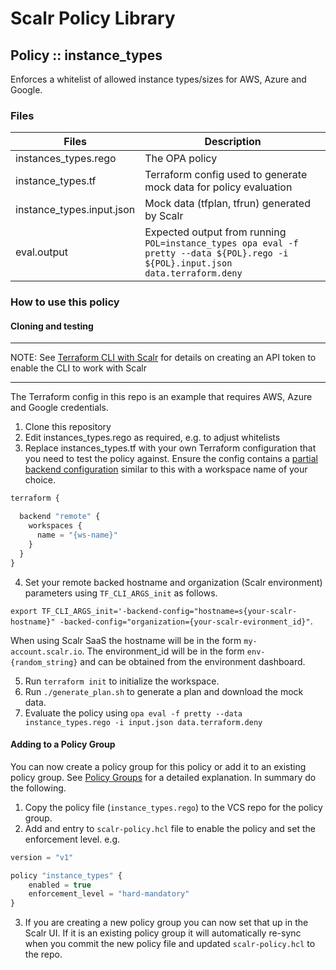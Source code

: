 # Scalr Policy Library

## Policy :: instance_types

Enforces a whitelist of allowed instance types/sizes for AWS, Azure and Google.

### Files

| Files | Description |
|---|---|
| instances_types.rego | The OPA policy |
| instance_types.tf | Terraform config used to generate mock data for policy evaluation |
| instance_types.input.json | Mock data (tfplan, tfrun) generated by Scalr |
| eval.output | Expected output from running `POL=instance_types opa eval -f pretty --data ${POL}.rego -i ${POL}.input.json data.terraform.deny` |

### How to use this policy

#### Cloning and testing

---

NOTE: See [Terraform CLI with Scalr](https://docs.scalr.com/en/latest/cli.html) for details on creating an API token to enable the CLI to work with Scalr

---

The Terraform config in this repo is an example that requires AWS, Azure and Google credentials.

1. Clone this repository
2. Edit instances_types.rego as required, e.g. to adjust whitelists
3. Replace instances_types.tf with your own Terraform configuration that you need to test the policy against. Ensure the config contains a [partial backend configuration](https://www.terraform.io/docs/language/settings/backends/configuration.html#partial-configuration) similar to this with a workspace name of your choice.

```javascript
terraform {

  backend "remote" {
    workspaces {
      name = "{ws-name}"
    }
  }
}
```

4. Set your remote backed hostname and organization (Scalr environment) parameters using `TF_CLI_ARGS_init` as follows.

`export TF_CLI_ARGS_init='-backend-config="hostname=s{your-scalr-hostname}" -backed-config="organization={your-scalr-evironment_id}"`.

  When using Scalr SaaS the hostname will be in the form `my-account.scalr.io`.
  The environment_id will be in the form `env-{random_string}` and can be obtained from the environment dashboard.

5. Run `terraform init` to initialize the workspace.
6. Run `./generate_plan.sh` to generate a plan and download the mock data.
7. Evaluate the policy using `opa eval -f pretty --data instance_types.rego -i input.json data.terraform.deny`

#### Adding to a Policy Group

You can now create a policy group for this policy or add it to an existing policy group. See [Policy Groups](https://docs.scalr.com/en/latest/opa.html#creating-policy-groups) for a detailed explanation. In summary do the following.

1. Copy the policy file (`instance_types.rego`) to the VCS repo for the policy group.
2. Add and entry to `scalr-policy.hcl` file to enable the policy and set the enforcement level. e.g.

```javascript
version = "v1"

policy "instance_types" {
    enabled = true
    enforcement_level = "hard-mandatory"
}
```

3. If you are creating a new policy group you can now set that up in the Scalr UI. If it is an existing policy group it will automatically re-sync when you commit the new policy file and updated `scalr-policy.hcl` to the repo.